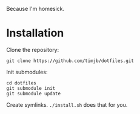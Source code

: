 Because I'm homesick.

Installation
============

Clone the repository:

	git clone https://github.com/timjb/dotfiles.git

Init submodules:

	cd dotfiles
	git submodule init
	git submodule update

Create symlinks. `./install.sh` does that for you.
